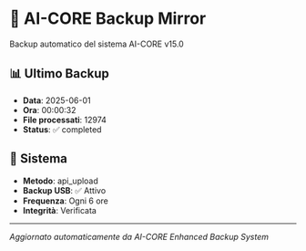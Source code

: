 # 🧬 AI-CORE Backup Mirror

Backup automatico del sistema AI-CORE v15.0

## 📊 Ultimo Backup
- **Data**: 2025-06-01
- **Ora**: 00:00:32
- **File processati**: 12974
- **Status**: ✅ completed

## 🎯 Sistema
- **Metodo**: api_upload
- **Backup USB**: ✅ Attivo
- **Frequenza**: Ogni 6 ore
- **Integrità**: Verificata

---
*Aggiornato automaticamente da AI-CORE Enhanced Backup System*
